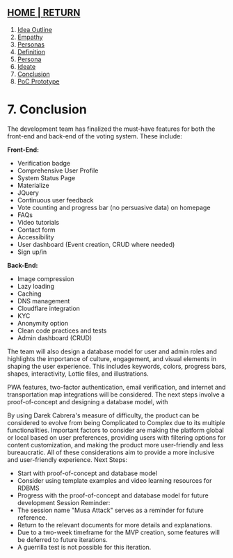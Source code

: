## [HOME | RETURN](https://github.com/plexoio/musa/blob/main/documentation/readme/design-thinking/design-thinking.md)
1. [Idea Outline](https://github.com/plexoio/musa/blob/main/documentation/readme/design-thinking/idea-outline.md)
2. [Empathy](https://github.com/plexoio/musa/blob/main/documentation/readme/design-thinking/the-process.md)
3. [Personas](https://github.com/plexoio/musa/blob/main/documentation/readme/design-thinking/personas.md)
4. [Definition](https://github.com/plexoio/musa/blob/main/documentation/readme/design-thinking/define.md)
5. [Persona](https://github.com/plexoio/musa/blob/main/documentation/readme/design-thinking/persona.md)
6. [Ideate](https://github.com/plexoio/musa/blob/main/documentation/readme/design-thinking/ideate.md)
7. [Conclusion](https://github.com/plexoio/musa/blob/main/documentation/readme/design-thinking/conclusion.md)
8. [PoC Prototype](https://github.com/plexoio/musa/blob/main/documentation/readme/design-thinking/prototype.md)
# 7. Conclusion
The development team has finalized the must-have features for both the front-end and back-end of the voting system. These include:

**Front-End:**
- Verification badge
- Comprehensive User Profile
- System Status Page
- Materialize
- JQuery
- Continuous user feedback
- Vote counting and progress bar (no persuasive data) on homepage
- FAQs
- Video tutorials
- Contact form
- Accessibility
- User dashboard (Event creation, CRUD where needed)
- Sign up/in

**Back-End:**
- Image compression
- Lazy loading
- Caching
- DNS management
- Cloudflare integration
- KYC
- Anonymity option
- Clean code practices and tests
- Admin dashboard (CRUD)

The team will also design a database model for user and admin roles and highlights the importance of culture, engagement, and visual elements in shaping the user experience. This includes keywords, colors, progress bars, shapes, interactivity, Lottie files, and illustrations.

PWA features, two-factor authentication, email verification, and internet and transportation map integrations will be considered. The next steps involve a proof-of-concept and designing a database model, with

By using Darek Cabrera's measure of difficulty, the product can be considered to evolve from being Complicated to Complex due to its multiple functionalities. Important factors to consider are making the platform global or local based on user preferences, providing users with filtering options for content customization, and making the product more user-friendly and less bureaucratic. All of these considerations aim to provide a more inclusive and user-friendly experience. 
Next Steps:
-	Start with proof-of-concept and database model
-	Consider using template examples and video learning resources for RDBMS
-	Progress with the proof-of-concept and database model for future development
Session Reminder:
-	The session name "Musa Attack" serves as a reminder for future reference.
-	Return to the relevant documents for more details and explanations.
-	Due to a two-week timeframe for the MVP creation, some features will be deferred to future iterations. 
-	A guerrilla test is not possible for this iteration.